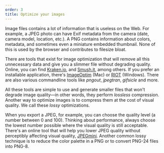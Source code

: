 ```yaml
---
order: 3
title: Optimize your images
---
```


Image files contains a lot of information that is useless on the Web. For example, a JPEG photo can have Exif metadata from the camera (date, camera model, location, etc.). A PNG contains information about colors, metadata, and sometimes even a miniature embedded thumbnail. None of this is used by the browser and contributes to filesize bloat.

There are tools that exist for image optimization that will remove all this unnecessary data and give you a slimmer file without degrading quality. Online, you can find [Kraken.io](http://kraken.io), and [Smush.it](http://www.smushit.com), among others. If you prefer an installable application, there's [ImageOptim](http://imageoptim.com/) (Mac) or [RIOT](http://luci.criosweb.ro/riot/download/) (Windows). There are also various commandline tools like *pngout*, *jpegtran*, *gifsicle* and more.

All these tools are simple to use and generate smaller files that won't degrade image quality&mdash;in other words, they perform *lossless* compression. Another way to optimize images is to compress them at the cost of visual quality. We call these *lossy* optimizations.

When you export a JPEG, for example, you can choose the quality level (a number between 0 and 100).  Thinking about performance, always choose the lowest number possible where the visual quality is still acceptable. There's an online tool that will help you lower JPEG quality without perceptibly affecting visual quality, [JPEGmini](http://jpegmini.com/). Another common lossy technique is to reduce the color palette in a PNG or to convert PNG-24 files into PNG-8.
